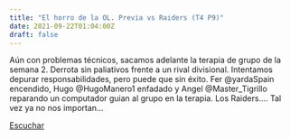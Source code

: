 ```yaml
---
title: "El horro de la OL. Previa vs Raiders (T4 P9)"
date: 2021-09-22T01:04:00Z
draft: false
---
```


Aún con problemas técnicos, sacamos adelante la terapia de grupo de la semana 2. Derrota sin paliativos frente a un rival divisional.
Intentamos depurar responsabilidades, pero puede que sin éxito.
Fer @yardaSpain encendido, Hugo @HugoManero1 enfadado y Angel @Master_Tigrillo reparando un computador guian al grupo en la terapia. Los Raiders.... Tal vez ya no nos importan...

[Escuchar](https://www.ivoox.com/horro-ol-previa-vs-raiders-audios-mp3_rf_75775845_1.html)
